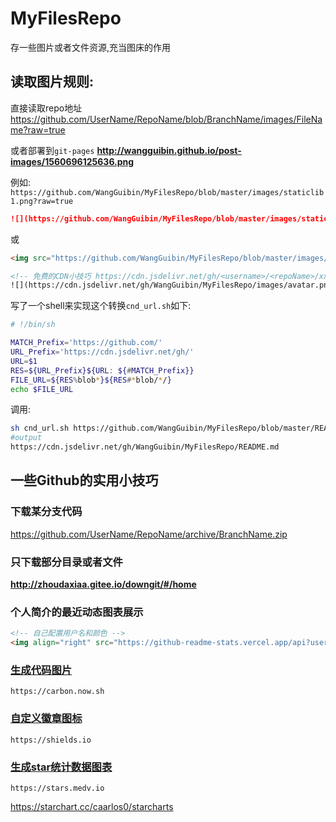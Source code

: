 # MyFilesRepo
存一些图片或者文件资源,充当图床的作用

## 读取图片规则:

直接读取repo地址
https://github.com/UserName/RepoName/blob/BranchName/images/FileName?raw=true

或者部署到`git-pages`
**http://wangguibin.github.io/post-images/1560696125636.png**

例如: 
`https://github.com/WangGuibin/MyFilesRepo/blob/master/images/staticlib1.png?raw=true`

```md
![](https://github.com/WangGuibin/MyFilesRepo/blob/master/images/staticlib1.png?raw=true)

```
或

```html
<img src="https://github.com/WangGuibin/MyFilesRepo/blob/master/images/staticlib1.png?raw=true" alt="" loading="lazy">

```

```html
<!-- 免费的CDN小技巧 https://cdn.jsdelivr.net/gh/<username>/<repoName>/xxx/xxx 真的香~  -->
![](https://cdn.jsdelivr.net/gh/WangGuibin/MyFilesRepo/images/avatar.png)
```

写了一个shell来实现这个转换`cnd_url.sh`如下:
```bash
# !/bin/sh

MATCH_Prefix='https://github.com/'
URL_Prefix='https://cdn.jsdelivr.net/gh/'
URL=$1
RES=${URL_Prefix}${URL: ${#MATCH_Prefix}}
FILE_URL=${RES%blob*}${RES#*blob/*/}
echo $FILE_URL
```
调用: 
```bash
sh cnd_url.sh https://github.com/WangGuibin/MyFilesRepo/blob/master/README.md
#output
https://cdn.jsdelivr.net/gh/WangGuibin/MyFilesRepo/README.md
```



## 一些Github的实用小技巧
### 下载某分支代码
https://github.com/UserName/RepoName/archive/BranchName.zip
### 只下载部分目录或者文件
**http://zhoudaxiaa.gitee.io/downgit/#/home**

### 个人简介的最近动态图表展示
```html
<!-- 自己配置用户名和颜色 -->
<img align="right" src="https://github-readme-stats.vercel.app/api?username=<UserName>&show_icons=true&icon_color=805AD5&text_color=2edfa3&bg_color=ffffff&hide_title=true&title_color=20a0ff" alt="CoderWGB's GitHub Stats">
```
### [生成代码图片](https://carbon.now.sh)
```
https://carbon.now.sh
```
### [自定义徽章图标](https://shields.io)
```
https://shields.io
```

### [生成star统计数据图表](https://stars.medv.io)
```
https://stars.medv.io
```
https://starchart.cc/caarlos0/starcharts

